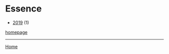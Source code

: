 # Essence

  * [2019](./essence-2019.md) (1)

[homepage](https://www.essence.com/)

----

[Home](../index.md)
